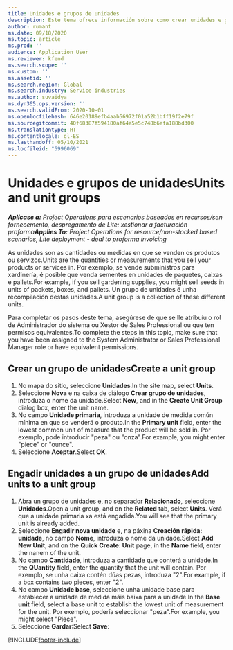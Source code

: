 ```yaml
---
title: Unidades e grupos de unidades
description: Este tema ofrece información sobre como crear unidades e grupos de unidades en Dynamics 365 Project Operations.
author: rumant
ms.date: 09/18/2020
ms.topic: article
ms.prod: ''
audience: Application User
ms.reviewer: kfend
ms.search.scope: ''
ms.custom: ''
ms.assetid: ''
ms.search.region: Global
ms.search.industry: Service industries
ms.author: suvaidya
ms.dyn365.ops.version: ''
ms.search.validFrom: 2020-10-01
ms.openlocfilehash: 646e20189efb4aab56972f01a52b1bff19f2e79f
ms.sourcegitcommit: 40f68387f594180af64a5e5c748b6efa188bd300
ms.translationtype: HT
ms.contentlocale: gl-ES
ms.lasthandoff: 05/10/2021
ms.locfileid: "5996069"
---
```

# <a name="units-and-unit-groups"></a><span data-ttu-id="04151-103">Unidades e grupos de unidades</span><span class="sxs-lookup"><span data-stu-id="04151-103">Units and unit groups</span></span>

<span data-ttu-id="04151-104">_**Aplícase a:** Project Operations para escenarios baseados en recursos/sen fornecemento, despregamento de Lite: xestionar a facturación proforma_</span><span class="sxs-lookup"><span data-stu-id="04151-104">_**Applies To:** Project Operations for resource/non-stocked based scenarios, Lite deployment - deal to proforma invoicing_</span></span>

<span data-ttu-id="04151-105">As unidades son as cantidades ou medidas en que se venden os produtos ou servizos.</span><span class="sxs-lookup"><span data-stu-id="04151-105">Units are the quantities or measurements that you sell your products or services in.</span></span> <span data-ttu-id="04151-106">Por exemplo, se vende subministros para xardinería, é posible que venda sementes en unidades de paquetes, caixas e pallets.</span><span class="sxs-lookup"><span data-stu-id="04151-106">For example, if you sell gardening supplies, you might sell seeds in units of packets, boxes, and pallets.</span></span> <span data-ttu-id="04151-107">Un grupo de unidades é unha recompilación destas unidades.</span><span class="sxs-lookup"><span data-stu-id="04151-107">A unit group is a collection of these different units.</span></span>

<span data-ttu-id="04151-108">Para completar os pasos deste tema, asegúrese de que se lle atribuíu o rol de Administrador do sistema ou Xestor de Sales Professional ou que ten permisos equivalentes.</span><span class="sxs-lookup"><span data-stu-id="04151-108">To complete the steps in this topic, make sure that you have been assigned to the System Administrator or Sales Professional Manager role or have equivalent permissions.</span></span>

## <a name="create-a-unit-group"></a><span data-ttu-id="04151-109">Crear un grupo de unidades</span><span class="sxs-lookup"><span data-stu-id="04151-109">Create a unit group</span></span>

1. <span data-ttu-id="04151-110">No mapa do sitio, seleccione **Unidades**.</span><span class="sxs-lookup"><span data-stu-id="04151-110">In the site map, select **Units**.</span></span>
2. <span data-ttu-id="04151-111">Seleccione **Nova** e na caixa de diálogo **Crear grupo de unidades**, introduza o nome da unidade.</span><span class="sxs-lookup"><span data-stu-id="04151-111">Select **New**, and in the **Create Unit Group** dialog box, enter the unit name.</span></span>
3. <span data-ttu-id="04151-112">No campo **Unidade primaria**, introduza a unidade de medida común mínima en que se venderá o produto.</span><span class="sxs-lookup"><span data-stu-id="04151-112">In the **Primary unit** field, enter the lowest common unit of measure that the product will be sold in.</span></span> <span data-ttu-id="04151-113">Por exemplo, pode introducir "peza" ou "onza".</span><span class="sxs-lookup"><span data-stu-id="04151-113">For example, you might enter "piece" or "ounce".</span></span>
4. <span data-ttu-id="04151-114">Seleccione **Aceptar**.</span><span class="sxs-lookup"><span data-stu-id="04151-114">Select **OK**.</span></span>

## <a name="add-units-to-a-unit-group"></a><span data-ttu-id="04151-115">Engadir unidades a un grupo de unidades</span><span class="sxs-lookup"><span data-stu-id="04151-115">Add units to a unit group</span></span>

1. <span data-ttu-id="04151-116">Abra un grupo de unidades e, no separador **Relacionado**, seleccione **Unidades**.</span><span class="sxs-lookup"><span data-stu-id="04151-116">Open a unit group, and on the **Related** tab, select **Units**.</span></span> <span data-ttu-id="04151-117">Verá que a unidade primaria xa está engadida.</span><span class="sxs-lookup"><span data-stu-id="04151-117">You will see that the primary unit is already added.</span></span>
2. <span data-ttu-id="04151-118">Seleccione **Engadir nova unidade** e, na páxina **Creación rápida: unidade**, no campo **Nome**, introduza o nome da unidade.</span><span class="sxs-lookup"><span data-stu-id="04151-118">Select **Add New Unit**, and on the **Quick Create: Unit** page, in the **Name** field, enter the nanem of the unit.</span></span>
3. <span data-ttu-id="04151-119">No campo **Cantidade**, introduza a cantidade que conterá a unidade.</span><span class="sxs-lookup"><span data-stu-id="04151-119">In the **QUantity** field, enter the quantity that the unit will contain.</span></span> <span data-ttu-id="04151-120">Por exemplo, se unha caixa contén dúas pezas, introduza "2".</span><span class="sxs-lookup"><span data-stu-id="04151-120">For example, if a box contains two pieces, enter "2".</span></span> 
4. <span data-ttu-id="04151-121">No campo **Unidade base**, seleccione unha unidade base para establecer a unidade de medida máis baixa para a unidade.</span><span class="sxs-lookup"><span data-stu-id="04151-121">In the **Base unit** field, select a base unit to establish the lowest unit of measurement for the unit.</span></span> <span data-ttu-id="04151-122">Por exemplo, podería seleccionar "peza".</span><span class="sxs-lookup"><span data-stu-id="04151-122">For example, you might select "Piece".</span></span>
5. <span data-ttu-id="04151-123">Seleccione **Gardar**:</span><span class="sxs-lookup"><span data-stu-id="04151-123">Select **Save**:</span></span>


[!INCLUDE[footer-include](../includes/footer-banner.md)]